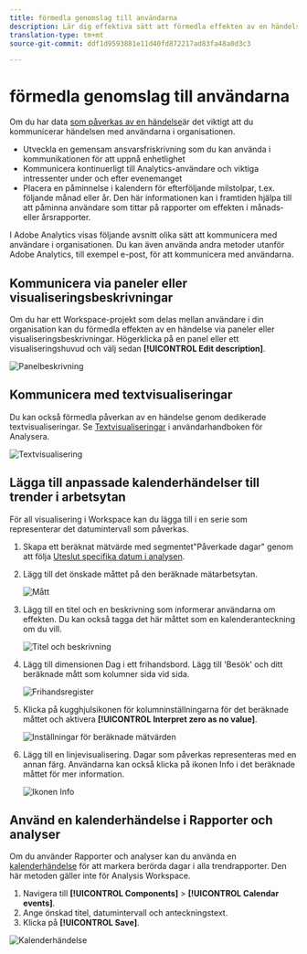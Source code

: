 ```yaml
---
title: förmedla genomslag till användarna
description: Lär dig effektiva sätt att förmedla effekten av en händelse i organisationen.
translation-type: tm+mt
source-git-commit: ddf1d9593881e11d40fd872217ad83fa48a0d3c3

---
```



# förmedla genomslag till användarna

Om du har data [som påverkas av en händelse](../event-impacted.md)är det viktigt att du kommunicerar händelsen med användarna i organisationen.

* Utveckla en gemensam ansvarsfriskrivning som du kan använda i kommunikationen för att uppnå enhetlighet
* Kommunicera kontinuerligt till Analytics-användare och viktiga intressenter under och efter evenemanget
* Placera en påminnelse i kalendern för efterföljande milstolpar, t.ex. följande månad eller år. Den här informationen kan i framtiden hjälpa till att påminna användare som tittar på rapporter om effekten i månads- eller årsrapporter.

I Adobe Analytics visas följande avsnitt olika sätt att kommunicera med användare i organisationen. Du kan även använda andra metoder utanför Adobe Analytics, till exempel e-post, för att kommunicera med användarna.

## Kommunicera via paneler eller visualiseringsbeskrivningar

Om du har ett Workspace-projekt som delas mellan användare i din organisation kan du förmedla effekten av en händelse via paneler eller visualiseringsbeskrivningar. Högerklicka på en panel eller ett visualiseringshuvud och välj sedan **[!UICONTROL Edit description]**.

![Panelbeskrivning](../assets/panel_description.png)

## Kommunicera med textvisualiseringar

Du kan också förmedla påverkan av en händelse genom dedikerade textvisualiseringar. Se [Textvisualiseringar](/help/analyze/analysis-workspace/visualizations/text.md) i användarhandboken för Analysera.

![Textvisualisering](../assets/text_visualization.png)

## Lägga till anpassade kalenderhändelser till trender i arbetsytan

För all visualisering i Workspace kan du lägga till i en serie som representerar det datumintervall som påverkas.

1. Skapa ett beräknat mätvärde med segmentet&quot;Påverkade dagar&quot; genom att följa [Uteslut specifika datum i analysen](/help/components/c-segmentation/use-cases/exclude-date-range.md).
1. Lägg till det önskade måttet på den beräknade mätarbetsytan.

   ![Mått](../assets/calcmetric_event.png)

1. Lägg till en titel och en beskrivning som informerar användarna om effekten. Du kan också tagga det här måttet som en kalenderanteckning om du vill.

   ![Titel och beskrivning](../assets/calcmetric_title_description.png)

1. Lägg till dimensionen Dag i ett frihandsbord. Lägg till &#39;Besök&#39; och ditt beräknade mått som kolumner sida vid sida.

   ![Frihandsregister](../assets/calcmetric_freeform.png)

1. Klicka på kugghjulsikonen för kolumninställningarna för det beräknade måttet och aktivera **[!UICONTROL Interpret zero as no value]**.

   ![Inställningar för beräknade mätvärden](../assets/calcmetric_zero_no_value.png)

1. Lägg till en linjevisualisering. Dagar som påverkas representeras med en annan färg. Användarna kan också klicka på ikonen Info i det beräknade måttet för mer information.

   ![Ikonen Info](../assets/calcmetric_infoicon.png)

## Använd en kalenderhändelse i Rapporter och analyser

Om du använder Rapporter och analyser kan du använda en [kalenderhändelse](/help/components/t-calendar-event.md) för att markera berörda dagar i alla trendrapporter. Den här metoden gäller inte för Analysis Workspace.

1. Navigera till **[!UICONTROL Components]** > **[!UICONTROL Calendar events]**.
2. Ange önskad titel, datumintervall och anteckningstext.
3. Klicka på **[!UICONTROL Save]**.

![Kalenderhändelse](../assets/exclude_calendar_event.png)
